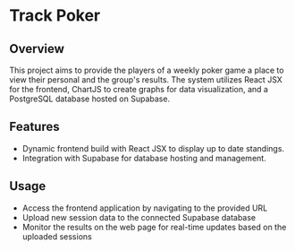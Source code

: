 # Track Poker

## Overview
This project aims to provide the players of a weekly poker game a place to view their personal and the group's results. The system utilizes React JSX for the frontend, ChartJS to create graphs for data visualization, and a PostgreSQL database hosted on Supabase.

## Features
- Dynamic frontend build with React JSX to display up to date standings.
- Integration with Supabase for database hosting and management.

## Usage
- Access the frontend application by navigating to the provided URL
- Upload new session data to the connected Supabase database
- Monitor the results on the web page for real-time updates based on the uploaded sessions

